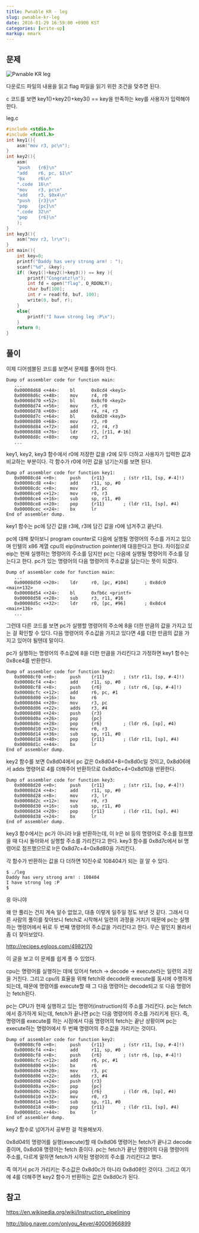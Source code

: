 ```yaml
---
title: Pwnable KR - leg
slug: pwnable-kr-leg
date: 2016-01-29 16:59:00 +0900 KST
categories: [write-up]
markup: mmark
---
```


## 문제

![Pwnable KR leg](pwnable-kr-leg.png)

다운로드 파일의 내용을 읽고 flag 파일을 읽기 위한 조건을 맞추면 된다.

c 코드를 보면 key1()+key2()+key3() == key을 만족하는 key를
사용자가 입력해야 한다.

leg.c

```c
#include <stdio.h>
#include <fcntl.h>
int key1(){
    asm("mov r3, pc\n");
}
int key2(){
    asm(
    "push   {r6}\n"
    "add    r6, pc, $1\n"
    "bx     r6\n"
    ".code  16\n"
    "mov    r3, pc\n"
    "add    r3, $0x4\n"
    "push   {r3}\n"
    "pop    {pc}\n"
    ".code  32\n"
    "pop    {r6}\n"
    );
}
int key3(){
    asm("mov r3, lr\n");
}
int main(){
    int key=0;
    printf("Daddy has very strong arm! : ");
    scanf("%d", &key);
    if( (key1()+key2()+key3()) == key ){
        printf("Congratz!\n");
        int fd = open("flag", O_RDONLY);
        char buf[100];
        int r = read(fd, buf, 100);
        write(0, buf, r);
    }
    else{
        printf("I have strong leg :P\n");
    }
    return 0;
}
```

## 풀이

이제 디어셈블된 코드를 보면서 문제를 풀어야 한다.

```c-objdump
Dump of assembler code for function main:
   ...
   0x00008d68 <+44>:    bl      0x8cd4 <key1>
   0x00008d6c <+48>:    mov     r4, r0
   0x00008d70 <+52>:    bl      0x8cf0 <key2>
   0x00008d74 <+56>:    mov     r3, r0
   0x00008d78 <+60>:    add     r4, r4, r3
   0x00008d7c <+64>:    bl      0x8d20 <key3>
   0x00008d80 <+68>:    mov     r3, r0
   0x00008d84 <+72>:    add     r2, r4, r3
   0x00008d88 <+76>:    ldr     r3, [r11, #-16]
   0x00008d8c <+80>:    cmp     r2, r3
   ...
```

key1, key2, key3 함수에서 r0에 저장한 값을
r2에 모두 더하고 사용자가 입력한 값과 비교하는 부분이다.
각 함수가 r0에 어떤 값을 넘기는지를 보면 된다.

```c-objdump
Dump of assembler code for function key1:
   0x00008cd4 <+0>:     push    {r11}       ; (str r11, [sp, #-4]!)
   0x00008cd8 <+4>:     add     r11, sp, #0
   0x00008cdc <+8>:     mov     r3, pc
   0x00008ce0 <+12>:    mov     r0, r3
   0x00008ce4 <+16>:    sub     sp, r11, #0
   0x00008ce8 <+20>:    pop     {r11}       ; (ldr r11, [sp], #4)
   0x00008cec <+24>:    bx      lr
End of assembler dump.
```

key1 함수는 pc에 담긴 값을 r3에, r3에 담긴 값을 r0에 넘겨주고 끝난다.

pc에 대해 찾아보니 program counter로 다음에 실행될 명령어의 주소를 가지고
있으며 인텔의 x86 계열 cpu의 eip(instruction pointer)에 대응한다고 한다.
차이점으로 eip는 현재 실행하는 명령어의 주소를 담지만 pc는
다음에 실행될 명령어의 주소를 담는다고 한다.
pc가 있는 명령어의 다음 명령어의 주소값을 담는다는 뜻이 되겠다.

```c-objdump
Dump of assembler code for function main:
   ...
   0x00008d50 <+20>:    ldr     r0, [pc, #104]      ; 0x8dc0 <main+132>
   0x00008d54 <+24>:    bl      0xfb6c <printf>
   0x00008d58 <+28>:    sub     r3, r11, #16
   0x00008d5c <+32>:    ldr     r0, [pc, #96]       ; 0x8dc4 <main+136>
   ...
```

그런데 다른 코드를 보면 pc가 실행할 명령어의 주소에 8을 더한 만큼의 값을
가지고 있는 걸 확인할 수 있다. 다음 명령어의 주소값을 가지고 있다면
4를 더한 만큼의 값을 가지고 있어야 될텐데 말이다.

pc가 실행하는 명령어의 주소값에 8을 더한 만큼을 가리킨다고 가정하면
key1 함수는 0x8ce4를 반환한다.

```c-objdump
Dump of assembler code for function key2:
   0x00008cf0 <+0>:     push    {r11}       ; (str r11, [sp, #-4]!)
   0x00008cf4 <+4>:     add     r11, sp, #0
   0x00008cf8 <+8>:     push    {r6}        ; (str r6, [sp, #-4]!)
   0x00008cfc <+12>:    add     r6, pc, #1
   0x00008d00 <+16>:    bx      r6
   0x00008d04 <+20>:    mov     r3, pc
   0x00008d06 <+22>:    adds    r3, #4
   0x00008d08 <+24>:    push    {r3}
   0x00008d0a <+26>:    pop     {pc}
   0x00008d0c <+28>:    pop     {r6}        ; (ldr r6, [sp], #4)
   0x00008d10 <+32>:    mov     r0, r3
   0x00008d14 <+36>:    sub     sp, r11, #0
   0x00008d18 <+40>:    pop     {r11}       ; (ldr r11, [sp], #4)
   0x00008d1c <+44>:    bx      lr
End of assembler dump.
```

key2 함수를 보면 0x8d04에서 pc 값은 0x8d04+8=0x8d0c일 것이고,
0x8d06에서 adds 명령어로 4를 더해주어 반환하므로 0x8d0c+4=0x8d10을 반환한다.

```c-objdump
Dump of assembler code for function key3:
   0x00008d20 <+0>:     push    {r11}       ; (str r11, [sp, #-4]!)
   0x00008d24 <+4>:     add     r11, sp, #0
   0x00008d28 <+8>:     mov     r3, lr
   0x00008d2c <+12>:    mov     r0, r3
   0x00008d30 <+16>:    sub     sp, r11, #0
   0x00008d34 <+20>:    pop     {r11}       ; (ldr r11, [sp], #4)
   0x00008d38 <+24>:    bx      lr
End of assembler dump.
```

key3 함수에서는 pc가 아니라 lr을 반환하는데,
이 lr은 bl 등의 명령어로 주소를 점프했을 때
다시 돌아와서 실행할 주소를 가리킨다고 한다.
key3 함수를 0x8d7c에서 bl 명령어로 점프했으므로
lr은 0x8d7c+4=0x8d80을 가리킨다.

각 함수가 반환하는 값을 다 더하면 10진수로 108404가 되는 걸 알 수 있다.

```console
$ ./leg
Daddy has very strong arm! : 108404
I have strong leg :P
$
```

응 아니야

왜 안 풀리는 건지 계속 알수 없었고, 대충 이렇게 일주일 정도 보낸 것 같다.
그래서 다른 사람의 풀이를 찾아보니 fetch로 시작해서
일련의 과정을 거치기 때문에 pc는 실행하는 명령어에서
뒤로 두 번째 명령어의 주소값을 가리킨다고 한다.
무슨 말인지 몰라서 좀 더 찾아보았다.

<http://recipes.egloos.com/4982170>

이 글을 보고 이 문제를 쉽게 풀 수 있었다.

cpu는 명령어를 실행하는 데에 있어서
fetch -> decode -> execute라는 일련의 과정을 거친다.
그리고 cpu의 효율을 위해 fetch와 decode와 execute를 동시에 수행하게 되는데,
때문에 명령어를 execute할 때 그 다음 명령어는 decode되고
또 다음 명령어는 fetch된다.

pc는 CPU가 현재 실행하고 있는 명령어(instruction)의 주소를 가리킨다.
pc는 fetch에서 증가하게 되는데, fetch가 끝나면
pc는 다음 명령어의 주소를 가리키게 된다.
즉, 명령어를 execute를 하는 시점에서 다음 명령어의 fetch는 끝난 상황이며
pc는 execute하는 명령어에서 두 번째 명령어의 주소값을 가리키는 것이다.

```c-objdump
Dump of assembler code for function key2:
   0x00008cf0 <+0>:     push    {r11}       ; (str r11, [sp, #-4]!)
   0x00008cf4 <+4>:     add     r11, sp, #0
   0x00008cf8 <+8>:     push    {r6}        ; (str r6, [sp, #-4]!)
   0x00008cfc <+12>:    add     r6, pc, #1
   0x00008d00 <+16>:    bx      r6
   0x00008d04 <+20>:    mov     r3, pc
   0x00008d06 <+22>:    adds    r3, #4
   0x00008d08 <+24>:    push    {r3}
   0x00008d0a <+26>:    pop     {pc}
   0x00008d0c <+28>:    pop     {r6}        ; (ldr r6, [sp], #4)
   0x00008d10 <+32>:    mov     r0, r3
   0x00008d14 <+36>:    sub     sp, r11, #0
   0x00008d18 <+40>:    pop     {r11}       ; (ldr r11, [sp], #4)
   0x00008d1c <+44>:    bx      lr
End of assembler dump.
```

key2 함수로 넘어가서 공부한 걸 적용해보자.

0x8d04의 명령어를 실행(execute)할 때
0x8d06 명령어는 fetch가 끝나고 decode 중이며, 0x8d08 명령어는 fetch 중이다.
pc는 fetch가 끝난 명령어의 다음 명령어의 주소를,
다르게 말하면 fetch가 시작된 명령어의 주소를 가리킨다고 했다.

즉 여기서 pc가 가리키는 주소값은 0x8d0c가 아니라 0x8d08인 것이다.
그리고 여기에 4를 더해주면 key2 함수가 반환하는 값은 0x8d0c가 된다.

## 참고

<https://en.wikipedia.org/wiki/Instruction_pipelining>

<http://blog.naver.com/onlyou_4ever/40006966899>

